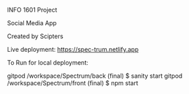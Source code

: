 INFO 1601 Project 

Social Media App

Created by Scipters 

Live deployment: https://spec-trum.netlify.app

To Run for local deployment:

gitpod /workspace/Spectrum/back (final) $ sanity start
gitpod /workspace/Spectrum/front (final) $ npm start